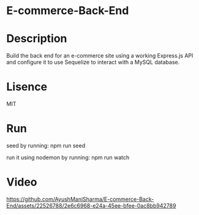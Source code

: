 # E-commerce-Back-End

# Description
Build the back end for an e-commerce site using a working Express.js API and configure it to use Sequelize to interact with a MySQL database.

# Lisence
MIT

# Run
seed by running: npm run seed

run it using nodemon by running: npm run watch

# Video
https://github.com/AyushManiSharma/E-commerce-Back-End/assets/22526788/2e6c6968-e24a-45ee-bfee-0ac8bb942789

